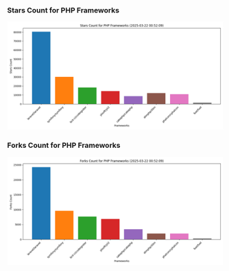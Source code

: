 ### Stars Count for PHP Frameworks

![Stars Chart](./archive/charts/20250322005209_stars_count.png)

### Forks Count for PHP Frameworks

![Forks Chart](./archive/charts/20250322005209_forks_count.png)

